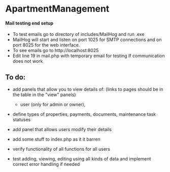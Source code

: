 ﻿# ApartmentManagement

#### Mail testing end setup

- To test emails go to directory of includes/MailHog and run .exe
- MailHog will start and listen on port 1025 for SMTP connections and on port 8025 for the web interface.
- To see emails go to http://localhost:8025
- Edit line 19 in mail.php with temporary email for testing If communication does not work


## To do:

- add panels that allow you to view details of: (links to pages should be in the table in the "view" panels)
  - user (only for admin or owner),

- define types of properties, payments, documents, maintenance task statuses
- add panel that allows users modify their details

- add some stuff to index.php as it it barren

- verify functionality of all functions for all users

- test adding, viewing, editing using all kinds of data and implement correct error handling if needed
